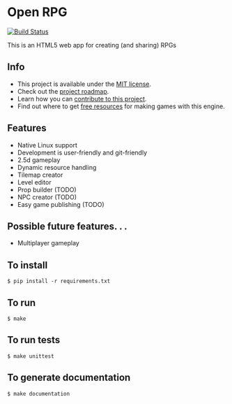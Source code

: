 # Open RPG

[![Build Status](https://travis-ci.org/jdsutton/OpenRPG.svg?branch=master)](https://travis-ci.org/jdsutton/OpenRPG)

This is an HTML5 web app for creating (and sharing) RPGs

## Info
* This project is available under the [MIT license](https://github.com/jdsutton/OpenRPG/blob/master/LICENSE.md).
* Check out the [project roadmap](https://github.com/jdsutton/OpenRPG/blob/master/VISION.md).
* Learn how you can [contribute to this project](https://github.com/jdsutton/OpenRPG/blob/master/CONTRIBUTING.md).
* Find out where to get [free resources](https://github.com/jdsutton/OpenRPG/blob/master/RESOURCES.md) for making games with this engine.

## Features
* Native Linux support
* Development is user-friendly and git-friendly
* 2.5d gameplay
* Dynamic resource handling
* Tilemap creator
* Level editor
* Prop builder (TODO)
* NPC creator (TODO)
* Easy game publishing (TODO)

## Possible future features. . .
* Multiplayer gameplay

##  To install
`$ pip install -r requirements.txt`

## To run
`$ make`

## To run tests
`$ make unittest`

## To generate documentation
`$ make documentation`
